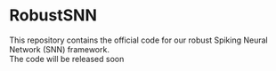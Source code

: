# RobustSNN
This repository contains the official code for our robust Spiking Neural Network (SNN) framework.  
The code will be released soon
